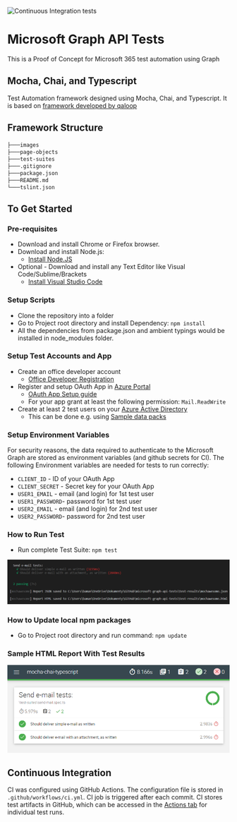 ![Continuous Integration tests](https://github.com/bamanczak/microsoft-graph-api-tests/workflows/Continuous%20Integration%20tests/badge.svg?branch=master)

# Microsoft Graph API Tests
This is a Proof of Concept for Microsoft 365 test automation using Graph


## Mocha, Chai, and Typescript 
Test Automation framework designed using Mocha, Chai, and Typescript.
It is based on [framework developed by qaloop](https://github.com/qaloop/mocha-chai-typescript)

## Framework Structure
```
├───images
├───page-objects
├───test-suites
├───.gitignore
├───package.json
├───README.md
└───tslint.json
```

## To Get Started

### Pre-requisites
* Download and install Chrome or Firefox browser.
* Download and install Node.js:
  * [Install Node.JS](https://nodejs.org/en/download/ "Install Node.JS")
* Optional - Download and install any Text Editor like Visual Code/Sublime/Brackets
  * [Install Visual Studio Code](https://qaloop.tk/blog/install-visual-studio-code/ "Install Visual Studio Code")


### Setup Scripts 
* Clone the repository into a folder
* Go to Project root directory and install Dependency: `npm install`
* All the dependencies from package.json and ambient typings would be installed in node_modules folder.

### Setup Test Accounts and App
* Create an office developer account
  * [Office Developer Registration](https://developer.microsoft.com/en-us/microsoft-365/dev-program)
* Register and setup OAuth App in [Azure Portal](https://portal.azure.com/)
  * [OAuth App Setup guide](https://dzone.com/articles/getting-access-token-for-microsoft-graph-using-oau)
  * For your app grant at least the following permission: `Mail.ReadWrite`
* Create at least 2 test users on your [Azure Active Directory](https://azure.microsoft.com/en-us/services/active-directory/)
  * This can be done e.g. using [Sample data packs](https://developer.microsoft.com/en-us/microsoft-365/dev-program#Sample)

### Setup Environment Variables
For security reasons, the data required to authenticate to the Microsoft Graph are stored as environment variables (and github secrets for CI). The following Environment variables are needed for tests to run correctly:
* `CLIENT_ID` - ID of your OAuth App
* `CLIENT_SECRET` - Secret key for your OAuth App
* `USER1_EMAIL` - email (and login) for 1st test user
* `USER1_PASSWORD`- password for 1st test user
* `USER2_EMAIL` - email (and login) for 2nd test user
* `USER2_PASSWORD`- password for 2nd test user

### How to Run Test
* Run complete Test Suite: `npm test`

![Test results in Console](./images/test-results-console.png?raw=true "Test results in Console")

### How to Update local npm packages
* Go to Project root directory and run command: `npm update`

### Sample HTML Report With Test Results
![Mocha, Chai, and Typescript Test Result](./images/test-results-html.png?raw=true "Mocha, Chai, and Typescript Test Result")

## Continuous Integration
CI was configured using GitHub Actions. The configuration file is stored in `.github/workflows/ci.yml`. CI job is triggered after each commit. CI stores test artifacts in GitHub, which can be accessed in the [Actions tab](https://github.com/bamanczak/microsoft-graph-api-tests/actions) for individual test runs.
